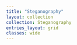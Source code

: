 ```yaml
---
title: "Steganography"
layout: collection
collection: Steganography
entries_layout: grid
classes: wide
---
```

